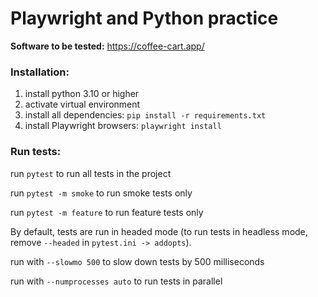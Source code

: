 # Playwright and Python practice
**Software to be tested:** https://coffee-cart.app/

### Installation:
1. install python 3.10 or higher
2. activate virtual environment
3. install all dependencies: `pip install -r requirements.txt`
4. install Playwright browsers: `playwright install`

### Run tests:
run `pytest` to run all tests in the project

run `pytest -m smoke` to run smoke tests only

run `pytest -m feature` to run feature tests only

By default, tests are run in headed mode (to run tests in headless mode, remove `--headed` in `pytest.ini -> addopts`).

run with `--slowmo 500` to slow down tests by 500 milliseconds

run with `--numprocesses auto` to run tests in parallel